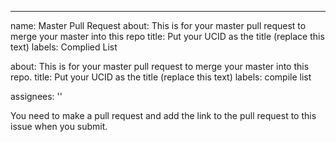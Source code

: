 ---
name: Master Pull Request
about: This is for your master pull request to merge your master into this repo
title: Put your UCID as the title (replace this text)
labels: Complied List

about: This is for your master pull request to merge your master into this repo.
title: Put your UCID as the title (replace this text)
labels: compile list

assignees: ''



You need to make a pull request and add the link to the pull request to this issue when you submit.
